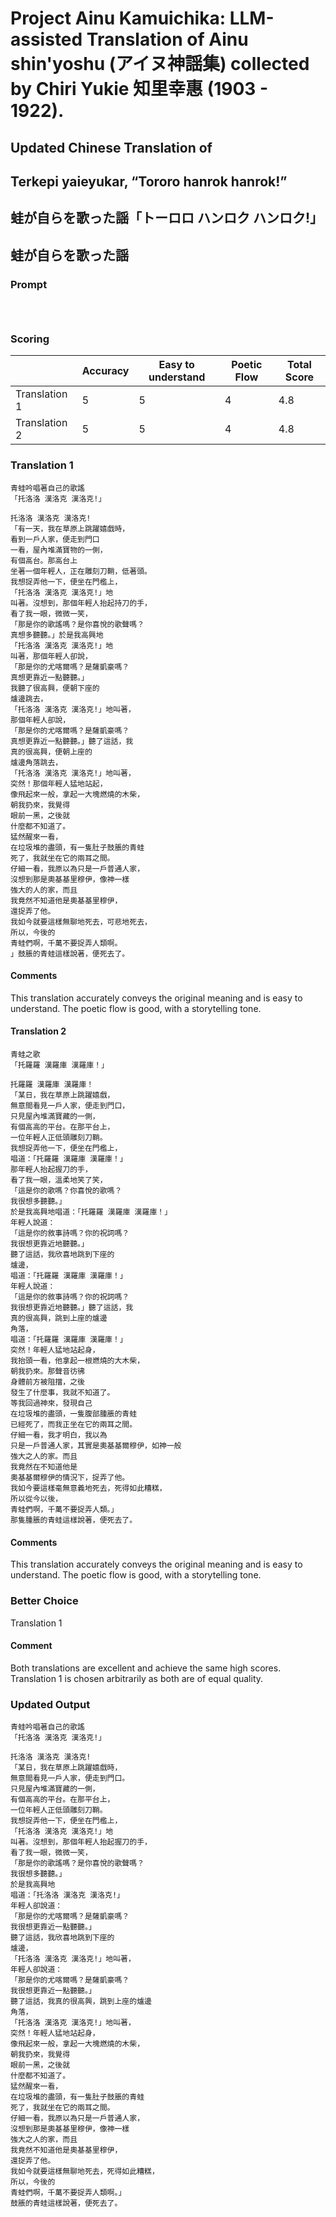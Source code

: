 # Project Ainu Kamuichika: LLM-assisted Translation of Ainu shin'yoshu (アイヌ神謡集) collected by Chiri Yukie 知里幸惠 (1903 - 1922).

## Updated Chinese Translation of

## Terkepi yaieyukar, “Tororo hanrok hanrok!” 
## 蛙が自らを歌った謡「トーロロ ハンロク ハンロク!」
## 蛙が自らを歌った謡

### Prompt 
```



```

### Scoring

|               | Accuracy | Easy to understand | Poetic Flow | Total Score |
| ------------- | -------- | ------------------ | ------------ | ------------ |
| Translation 1 | 5 | 5 | 4 | 4.8 |
| Translation 2 | 5 | 5 | 4 | 4.8 |

### Translation 1
```
青蛙吟唱著自己的歌謠
「托洛洛 漢洛克 漢洛克!」

托洛洛 漢洛克 漢洛克!
「有一天，我在草原上跳躍嬉戲時，
看到一戶人家，便走到門口
一看，屋內堆滿寶物的一側，
有個高台。那高台上
坐著一個年輕人，正在雕刻刀鞘，低著頭。
我想捉弄他一下，便坐在門檻上，
「托洛洛 漢洛克 漢洛克!」地
叫著。沒想到，那個年輕人抬起持刀的手，
看了我一眼，微微一笑，
「那是你的歌謠嗎？是你喜悅的歌聲嗎？
真想多聽聽。」於是我高興地
「托洛洛 漢洛克 漢洛克!」地
叫著，那個年輕人卻說，
「那是你的尤喀爾嗎？是薩凱豪嗎？
真想更靠近一點聽聽。」
我聽了很高興，便朝下座的
爐邊跳去，
「托洛洛 漢洛克 漢洛克!」地叫著，
那個年輕人卻說，
「那是你的尤喀爾嗎？是薩凱豪嗎？
真想更靠近一點聽聽。」聽了這話，我
真的很高興，便朝上座的
爐邊角落跳去，
「托洛洛 漢洛克 漢洛克!」地叫著，
突然！那個年輕人猛地站起，
像飛起來一般，拿起一大塊燃燒的木柴，
朝我扔來，我覺得
眼前一黑，之後就
什麼都不知道了。
猛然醒來一看，
在垃圾堆的盡頭，有一隻肚子鼓脹的青蛙
死了，我就坐在它的兩耳之間。
仔細一看，我原以為只是一戶普通人家，
沒想到那是奧基基里穆伊，像神一樣
強大的人的家，而且
我竟然不知道他是奧基基里穆伊，
還捉弄了他。
我如今就要這樣無聊地死去，可悲地死去，
所以，今後的
青蛙們啊，千萬不要捉弄人類啊。
」鼓脹的青蛙這樣說著，便死去了。
```
#### Comments
This translation accurately conveys the original meaning and is easy to understand. The poetic flow is good, with a storytelling tone.

#### Translation 2
```
青蛙之歌
「托羅羅 漢羅庫 漢羅庫！」

托羅羅 漢羅庫 漢羅庫！
「某日，我在草原上跳躍嬉戲，
無意間看見一戶人家，便走到門口，
只見屋內堆滿寶藏的一側，
有個高高的平台。在那平台上，
一位年輕人正低頭雕刻刀鞘。
我想捉弄他一下，便坐在門檻上，
唱道：「托羅羅 漢羅庫 漢羅庫！」
那年輕人抬起握刀的手，
看了我一眼，溫柔地笑了笑，
「這是你的歌嗎？你喜悅的歌嗎？
我很想多聽聽。」
於是我高興地唱道：「托羅羅 漢羅庫 漢羅庫！」
年輕人說道：
「這是你的敘事詩嗎？你的祝詞嗎？
我很想更靠近地聽聽。」
聽了這話，我欣喜地跳到下座的
爐邊，
唱道：「托羅羅 漢羅庫 漢羅庫！」
年輕人說道：
「這是你的敘事詩嗎？你的祝詞嗎？
我很想更靠近地聽聽。」聽了這話，我
真的很高興，跳到上座的爐邊
角落，
唱道：「托羅羅 漢羅庫 漢羅庫！」
突然！年輕人猛地站起身，
我抬頭一看，他拿起一根燃燒的大木柴，
朝我扔來。那聲音彷彿
身體前方被阻擋，之後
發生了什麼事，我就不知道了。
等我回過神來，發現自己
在垃圾堆的盡頭，一隻腹部腫脹的青蛙
已經死了，而我正坐在它的兩耳之間。
仔細一看，我才明白，我以為
只是一戶普通人家，其實是奧基基爾穆伊，如神一般
強大之人的家。而且
我竟然在不知道他是
奧基基爾穆伊的情況下，捉弄了他。
我如今要這樣毫無意義地死去，死得如此糟糕，
所以從今以後，
青蛙們啊，千萬不要捉弄人類。」
那隻腫脹的青蛙這樣說著，便死去了。
```
#### Comments
This translation accurately conveys the original meaning and is easy to understand. The poetic flow is good, with a storytelling tone.

### Better Choice
Translation 1
#### Comment
Both translations are excellent and achieve the same high scores. Translation 1 is chosen arbitrarily as both are of equal quality.

### Updated Output
```
青蛙吟唱著自己的歌謠
「托洛洛 漢洛克 漢洛克!」

托洛洛 漢洛克 漢洛克!
「某日，我在草原上跳躍嬉戲時，
無意間看見一戶人家，便走到門口。
只見屋內堆滿寶藏的一側，
有個高高的平台。在那平台上，
一位年輕人正低頭雕刻刀鞘。
我想捉弄他一下，便坐在門檻上，
「托洛洛 漢洛克 漢洛克!」地
叫著。沒想到，那個年輕人抬起握刀的手，
看了我一眼，微微一笑，
「那是你的歌謠嗎？是你喜悅的歌聲嗎？
我很想多聽聽。」
於是我高興地
唱道：「托洛洛 漢洛克 漢洛克!」
年輕人卻說道：
「那是你的尤喀爾嗎？是薩凱豪嗎？
我很想更靠近一點聽聽。」
聽了這話，我欣喜地跳到下座的
爐邊，
「托洛洛 漢洛克 漢洛克!」地叫著，
年輕人卻說道：
「那是你的尤喀爾嗎？是薩凱豪嗎？
我很想更靠近一點聽聽。」
聽了這話，我真的很高興，跳到上座的爐邊
角落，
「托洛洛 漢洛克 漢洛克!」地叫著，
突然！年輕人猛地站起身，
像飛起來一般，拿起一大塊燃燒的木柴，
朝我扔來，我覺得
眼前一黑，之後就
什麼都不知道了。
猛然醒來一看，
在垃圾堆的盡頭，有一隻肚子鼓脹的青蛙
死了，我就坐在它的兩耳之間。
仔細一看，我原以為只是一戶普通人家，
沒想到那是奧基基里穆伊，像神一樣
強大之人的家，而且
我竟然不知道他是奧基基里穆伊，
還捉弄了他。
我如今就要這樣無聊地死去，死得如此糟糕，
所以，今後的
青蛙們啊，千萬不要捉弄人類啊。」
鼓脹的青蛙這樣說著，便死去了。
```

